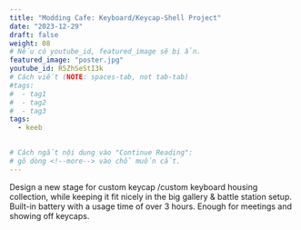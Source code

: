 ```yaml
---
title: "Modding Cafe: Keyboard/Keycap-Shell Project"
date: "2023-12-29"
draft: false
weight: 08
# Nếu có youtube_id, featured_image sẽ bị ẩn.
featured_image: "poster.jpg"
youtube_id: R5ZhSeStI3k
# Cách viết (NOTE: spaces-tab, not tab-tab)
#tags:
#  - tag1
#  - tag2
#  - tag3
tags:
  - keeb
 

# Cách ngắt nội dung vào "Continue Reading":
# gõ dòng <!--more--> vào chỗ muốn cắt.
---
```

Design a new stage for custom keycap /custom keyboard housing collection, while keeping it fit nicely in the big gallery & battle station setup.
Built-in battery with a usage time of over 3 hours. Enough for meetings and showing off keycaps.